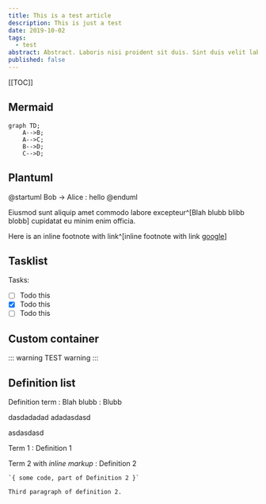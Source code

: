 ```yaml
---
title: This is a test article
description: This is just a test
date: 2019-10-02
tags:
  - test
abstract: Abstract. Laboris nisi proident sit duis. Sint duis velit labore quis quis anim laborum aute.
published: false
---
```


[[TOC]]

## Mermaid

```mermaid
graph TD;
    A-->B;
    A-->C;
    B-->D;
    C-->D;
```

## Plantuml

@startuml
Bob -> Alice : hello
@enduml

Eiusmod sunt aliquip amet commodo labore excepteur^[Blah blubb blibb blobb] cupidatat eu minim enim officia.

Here is an inline footnote with link^[inline footnote with link [google](https://google.com)]

## Tasklist

Tasks:

- [ ] Todo this
- [x] Todo this
- [ ] Todo this

## Custom container

::: warning
TEST warning
:::

## Definition list

Definition term
: Blah blubb
: Blubb

dasdadadad
adadasdasd

asdasdasd

Term 1
: Definition 1

Term 2 with _inline markup_
: Definition 2

    `{ some code, part of Definition 2 }`

    Third paragraph of definition 2.
